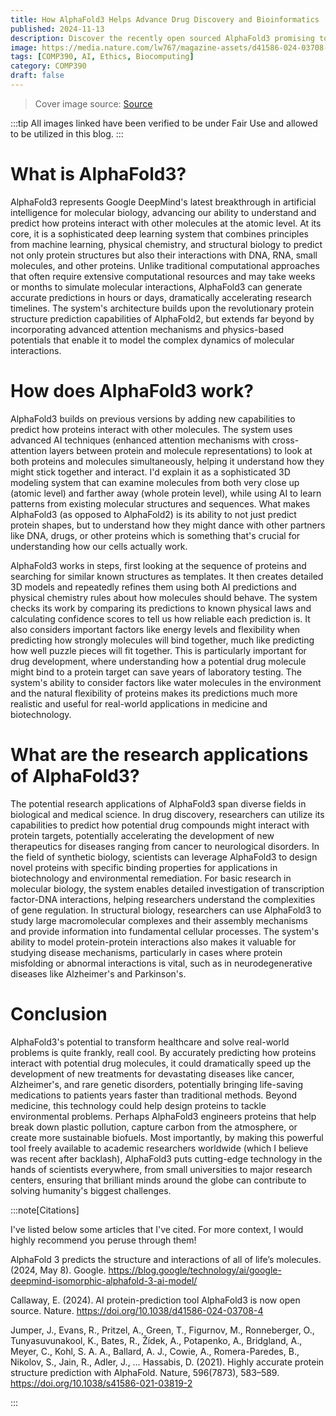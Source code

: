 ```yaml
---
title: How AlphaFold3 Helps Advance Drug Discovery and Bioinformatics
published: 2024-11-13
description: Discover the recently open sourced AlphaFold3 promising to transform fields like structural biology, drug discovery, and bioinformatics through AI protein generation!
image: https://media.nature.com/lw767/magazine-assets/d41586-024-03708-4/d41586-024-03708-4_27714520.jpg
tags: [COMP390, AI, Ethics, Biocomputing]
category: COMP390
draft: false
---
```


> Cover image source: [Source](https://www.nature.com/articles/d41586-024-03708-4)

:::tip
All images linked have been verified to be under Fair Use and allowed to be utilized in this blog.
:::
 
# What is AlphaFold3? 
AlphaFold3 represents Google DeepMind's latest breakthrough in artificial intelligence for molecular biology, advancing our ability to understand and predict how proteins interact with other molecules at the atomic level. 
At its core, it is a sophisticated deep learning system that combines principles from machine learning, physical chemistry, and structural biology to predict not only protein structures but also their interactions with DNA, RNA, small molecules, and other proteins. Unlike traditional computational approaches that often require extensive computational resources and may take weeks or months to simulate molecular interactions, AlphaFold3 can generate accurate predictions in hours or days, dramatically accelerating research timelines. The system's architecture builds upon the revolutionary protein structure prediction capabilities of AlphaFold2, but extends far beyond by incorporating advanced attention mechanisms and physics-based potentials that enable it to model the complex dynamics of molecular interactions.

# How does AlphaFold3 work?
AlphaFold3 builds on previous versions by adding new capabilities to predict how proteins interact with other molecules. The system uses advanced AI techniques (enhanced attention mechanisms with cross-attention layers between protein and molecule representations) to look at both proteins and molecules simultaneously, helping it understand how they might stick together and interact. I'd explain it as a sophisticated 3D modeling system that can examine molecules from both very close up (atomic level) and farther away (whole protein level), while using AI to learn patterns from existing molecular structures and sequences. What makes AlphaFold3 (as opposed to AlphaFold2) is its ability to not just predict protein shapes, but to understand how they might dance with other partners like DNA, drugs, or other proteins which is something that's crucial for understanding how our cells actually work.

AlphaFold3 works in steps, first looking at the sequence of proteins and searching for similar known structures as templates. It then creates detailed 3D models and repeatedly refines them using both AI predictions and physical chemistry rules about how molecules should behave. The system checks its work by comparing its predictions to known physical laws and calculating confidence scores to tell us how reliable each prediction is. It also considers important factors like energy levels and flexibility when predicting how strongly molecules will bind together, much like predicting how well puzzle pieces will fit together. This is particularly important for drug development, where understanding how a potential drug molecule might bind to a protein target can save years of laboratory testing. The system's ability to consider factors like water molecules in the environment and the natural flexibility of proteins makes its predictions much more realistic and useful for real-world applications in medicine and biotechnology.

# What are the research applications of AlphaFold3?
The potential research applications of AlphaFold3 span diverse fields in biological and medical science. In drug discovery, researchers can utilize its capabilities to predict how potential drug compounds might interact with protein targets, potentially accelerating the development of new therapeutics for diseases ranging from cancer to neurological disorders. 
In the field of synthetic biology, scientists can leverage AlphaFold3 to design novel proteins with specific binding properties for applications in biotechnology and environmental remediation. 
For basic research in molecular biology, the system enables detailed investigation of transcription factor-DNA interactions, helping researchers understand the complexities of gene regulation. 
In structural biology, researchers can use AlphaFold3 to study large macromolecular complexes and their assembly mechanisms and provide information into fundamental cellular processes. 
The system's ability to model protein-protein interactions also makes it valuable for studying disease mechanisms, particularly in cases where protein misfolding or abnormal interactions is vital, such as in neurodegenerative diseases like Alzheimer's and Parkinson's.

# Conclusion
AlphaFold3's potential to transform healthcare and solve real-world problems is quite frankly, reall cool. By accurately predicting how proteins interact with potential drug molecules, it could dramatically speed up the development of new treatments for devastating diseases like cancer, Alzheimer's, and rare genetic disorders, potentially bringing life-saving medications to patients years faster than traditional methods. Beyond medicine, this technology could help design proteins to tackle environmental problems. Perhaps AlphaFold3 engineers proteins that help break down plastic pollution, capture carbon from the atmosphere, or create more sustainable biofuels. Most importantly, by making this powerful tool freely available to academic researchers worldwide (which I believe was recent after backlash), AlphaFold3 puts cutting-edge technology in the hands of scientists everywhere, from small universities to major research centers, ensuring that brilliant minds around the globe can contribute to solving humanity's biggest challenges.

:::note[Citations]

I've listed below some articles that I've cited. For more context, I would highly recommend you peruse through them!

AlphaFold 3 predicts the structure and interactions of all of life’s molecules. (2024, May 8). Google. https://blog.google/technology/ai/google-deepmind-isomorphic-alphafold-3-ai-model/

Callaway, E. (2024). AI protein-prediction tool AlphaFold3 is now open source. Nature. https://doi.org/10.1038/d41586-024-03708-4

Jumper, J., Evans, R., Pritzel, A., Green, T., Figurnov, M., Ronneberger, O., Tunyasuvunakool, K., Bates, R., Žídek, A., Potapenko, A., Bridgland, A., Meyer, C., Kohl, S. A. A., Ballard, A. J., Cowie, A., Romera-Paredes, B., Nikolov, S., Jain, R., Adler, J., … Hassabis, D. (2021). Highly accurate protein structure prediction with AlphaFold. Nature, 596(7873), 583–589. https://doi.org/10.1038/s41586-021-03819-2

:::
